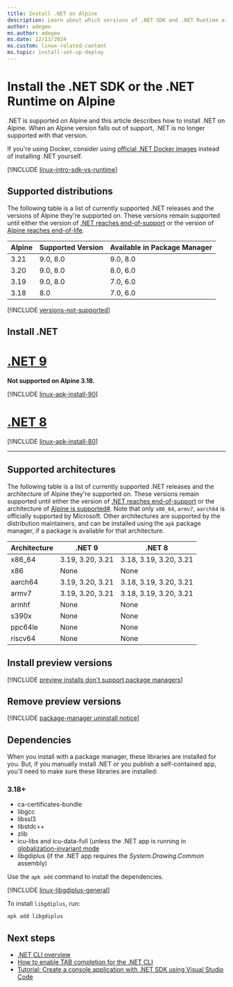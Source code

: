 ```yaml
---
title: Install .NET on Alpine
description: Learn about which versions of .NET SDK and .NET Runtime are supported, and how to install .NET on Alpine.
author: adegeo
ms.author: adegeo
ms.date: 12/13/2024
ms.custom: linux-related-content
ms.topic: install-set-up-deploy
---
```


# Install the .NET SDK or the .NET Runtime on Alpine

.NET is supported on Alpine and this article describes how to install .NET on Alpine. When an Alpine version falls out of support, .NET is no longer supported with that version.

If you're using Docker, consider using [official .NET Docker images](../docker/introduction.md#net-images) instead of installing .NET yourself.

[!INCLUDE [linux-intro-sdk-vs-runtime](includes/linux-intro-sdk-vs-runtime.md)]

## Supported distributions

The following table is a list of currently supported .NET releases and the versions of Alpine they're supported on. These versions remain supported until either the version of [.NET reaches end-of-support](https://dotnet.microsoft.com/platform/support/policy/dotnet-core) or the version of [Alpine reaches end-of-life](https://alpinelinux.org/releases/).

| Alpine | Supported Version | Available in Package Manager |
|--------|-------------------|------------------------------|
| 3.21   | 9.0, 8.0          | 9.0, 8.0                     |
| 3.20   | 9.0, 8.0          | 8.0, 6.0                     |
| 3.19   | 9.0, 8.0          | 7.0, 6.0                     |
| 3.18   | 8.0               | 7.0, 6.0                     |

[!INCLUDE [versions-not-supported](includes/versions-not-supported.md)]

## Install .NET

# [.NET 9](#tab/dotnet9)

**Not supported on Alpine 3.18.**

[!INCLUDE [linux-apk-install-90](includes/linux-install-90-apk.md)]

# [.NET 8](#tab/dotnet8)

[!INCLUDE [linux-apk-install-80](includes/linux-install-80-apk.md)]

---

## Supported architectures

The following table is a list of currently supported .NET releases and the architecture of Alpine they're supported on. These versions remain supported until either the version of [.NET reaches end-of-support](https://dotnet.microsoft.com/platform/support/policy/dotnet-core) or the architecture of [Alpine is supported#](https://alpinelinux.org/releases/). Note that only `x86_64`, `armv7`, `aarch64` is officially supported by Microsoft. Other architectures are supported by the distribution maintainers, and can be installed using the `apk` package manager, if a package is available for that architecture.

| Architecture | .NET 9                 | .NET 8                 |
|--------------|------------------------|------------------------|
| x86_64       | 3.19, 3.20, 3.21       | 3.18, 3.19, 3.20, 3.21 |
| x86          | None                   | None                   |
| aarch64      | 3.19, 3.20, 3.21       | 3.18, 3.19, 3.20, 3.21 |
| armv7        | 3.19, 3.20, 3.21       | 3.18, 3.19, 3.20, 3.21 |
| armhf        | None                   | None                   |
| s390x        | None                   | None                   |
| ppc64le      | None                   | None                   |
| riscv64      | None                   | None                   |

## Install preview versions

[!INCLUDE [preview installs don't support package managers](./includes/linux-install-previews.md)]

## Remove preview versions

[!INCLUDE [package-manager uninstall notice](./includes/linux-uninstall-preview-info.md)]

## Dependencies

When you install with a package manager, these libraries are installed for you. But, if you manually install .NET or you publish a self-contained app, you'll need to make sure these libraries are installed:

### 3.18+

- ca-certificates-bundle
- libgcc
- libssl3
- libstdc++
- zlib
- icu-libs and icu-data-full (unless the .NET app is running in [globalization-invariant mode](../runtime-config/globalization.md#invariant-mode)
- libgdiplus (if the .NET app requires the *System.Drawing.Common* assembly)

Use the `apk add` command to install the dependencies.

[!INCLUDE [linux-libgdiplus-general](includes/linux-libgdiplus-general.md)]

To install `libgdiplus`, run:

```bash
apk add libgdiplus
```

## Next steps

- [.NET CLI overview](../tools/index.md)
- [How to enable TAB completion for the .NET CLI](../tools/enable-tab-autocomplete.md)
- [Tutorial: Create a console application with .NET SDK using Visual Studio Code](../tutorials/with-visual-studio-code.md)
